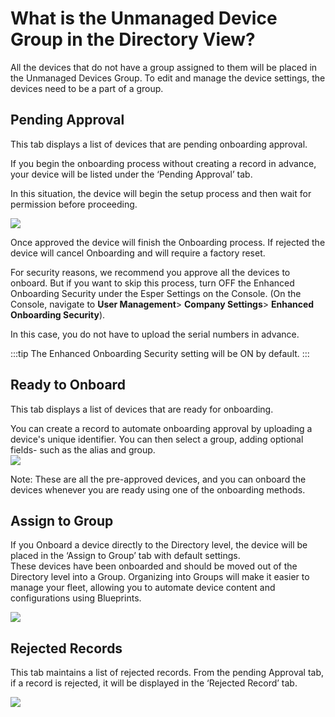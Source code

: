 # What is the Unmanaged Device Group in the Directory View?

All the devices that do not have a group assigned to them will be placed in the Unmanaged Devices Group. To edit and manage the device settings, the devices need to be a part of a group.

## Pending Approval

This tab displays a list of devices that are pending onboarding approval.

If you begin the onboarding process without creating a record in advance, your device will be listed under the ‘Pending Approval’ tab.

In this situation, the device will begin the setup process and then wait for permission before proceeding.

![](https://lh3.googleusercontent.com/pYhi2fBJMCHtk2hBaFHft0MCr_jKPSYi_Snr4NPrkuu4Z1nUo8rWa3CnLSvZeoQX_1Fp11UEBIs2-qHWf0QpDArHDhOF1RAHKjy3jzhY_3p_FS4ZYpKIJnZvrb3Zi2FDzFgHeArn)

Once approved the device will finish the Onboarding process. If rejected the device will cancel Onboarding and will require a factory reset.

  

For security reasons, we recommend you approve all the devices to onboard. But if you want to skip this process, turn OFF the Enhanced Onboarding Security under the Esper Settings on the Console. (On the Console, navigate to  **User Management**> **Company Settings**> **Enhanced Onboarding Security**).

In this case, you do not have to upload the serial numbers in advance.

:::tip
The Enhanced Onboarding Security setting will be ON by default.
:::

## Ready to Onboard

This tab displays a list of devices that are ready for onboarding.

You can create a record to automate onboarding approval by uploading a device's unique identifier. You can then select a group, adding optional fields- such as the alias and group.  
![](https://lh6.googleusercontent.com/ZUM8EVVZVYmFUCd1uRFCPL4_CkaSb_wanZaQnzThfEj0nC0Lr3uapvicVyqYnoz65AhZYw1OVHidvUY-NV0RKmsROjGPo-8zeJ5Fk29KJ9MyqwhNUM-vLI7HF3MtpLRV3S2ITZYW)

  

Note: These are all the pre-approved devices, and you can onboard the devices whenever you are ready using one of the onboarding methods.

## Assign to Group

If you Onboard a device directly to the Directory level, the device will be placed in the ‘Assign to Group’ tab with default settings.  
These devices have been onboarded and should be moved out of the Directory level into a Group. Organizing into Groups will make it easier to manage your fleet, allowing you to automate device content and configurations using Blueprints.

  

![](https://lh4.googleusercontent.com/PVm4W0qWLUO-n-CHe9zrzis2ANBF8qFfEvlLdIC_m-14f_f5bEUz-fvxpjtIqsfggFwqiygDTcs6sGoiZ3ekXtunjkgOaeWO8CGZEPnjyGM5AIGEWnUQPhTPyvNzVOXEzDp2Mlqn)

## Rejected Records

This tab maintains a list of rejected records. From the pending Approval tab, if a record is rejected, it will be displayed in the ‘Rejected Record’ tab.

  

![](https://lh6.googleusercontent.com/BTVKjfyJD7OkhD16xvK0IhExdfYlGXjdXaWEwZoG5bCQvtx1CUe9sy6KYSzJwcmLBUhJODp-GxskaQHbU7U7O-tEXZKy-3ZRy2yULH4O_2WDoX9Mk3cajnqBIvMAKqrJhu8fizyt)